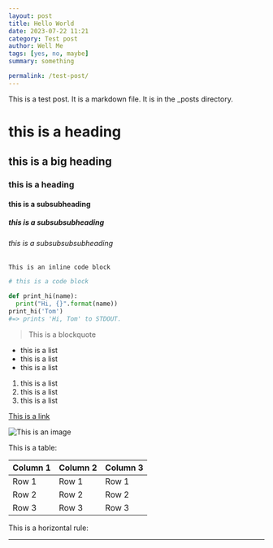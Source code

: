 ```yaml
---
layout: post
title: Hello World
date: 2023-07-22 11:21
category: Test post
author: Well Me
tags: [yes, no, maybe]
summary: something

permalink: /test-post/
---
```


This is a test post. It is a markdown file. It is in the _posts directory. 
# this is a heading
## this is a big heading
### this is a heading
#### this is a subsubheading
##### this is a subsubsubheading
###### this is a subsubsubsubheading

`This is an inline code block`

```python
# this is a code block

def print_hi(name):
  print("Hi, {}".format(name))
print_hi('Tom')
#=> prints 'Hi, Tom' to STDOUT.
```

> This is a blockquote

* this is a list
* this is a list
* this is a list

1. this is a list
2. this is a list
3. this is a list

[This is a link](https://www.google.com)

![This is an image](https://www.google.com/images/branding/googlelogo/1x/googlelogo_color_272x92dp.png)

This is a table:

| Column 1 | Column 2 | Column 3 |
| -------- | -------- | -------- |
| Row 1    | Row 1    | Row 1    |
| Row 2    | Row 2    | Row 2    |
| Row 3    | Row 3    | Row 3    |

This is a horizontal rule:

---

